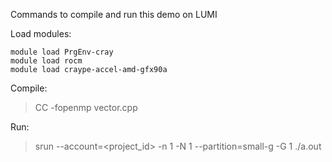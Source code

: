 Commands to compile and run this demo on LUMI

Load modules:
```
module load PrgEnv-cray
module load rocm
module load craype-accel-amd-gfx90a
```

Compile: 
> CC -fopenmp vector.cpp

Run:
> srun --account=<project_id> -n 1 -N 1 --partition=small-g -G 1 ./a.out

